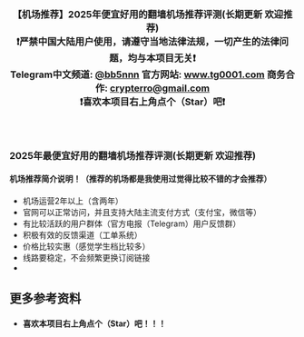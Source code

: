<!--
 * @Description:
 * @telegram: @vvvvvbots
-->
<div align="center">
<strong> <h3>【机场推荐】2025年便宜好用的翻墙机场推荐评测(长期更新 欢迎推荐)<br>
 ❗️严禁中国大陆用户使用，请遵守当地法律法规，一切产生的法律问题，均与本项目无关❗️<br>
 <a>Telegram中文频道:</a> <a href="https://t.me/bb5nnn">@bb5nnn</a>  <a>官方网站:</a> <a href="https://www.tg0001.com">www.tg0001.com</a>  <a>商务合作:</a> <a href="mailto:crypterro@gmail.com">crypterro@gmail.com</a><br>
❗️喜欢本项目右上角点个（Star）吧❗️</strong><h3><br>
</div>

### 2025年最便宜好用的翻墙机场推荐评测(长期更新 欢迎推荐) 

#### 机场推荐简介说明！（推荐的机场都是我使用过觉得比较不错的才会推荐）

- 机场运营2年以上（含两年）
- 官网可以正常访问，并且支持大陆主流支付方式（支付宝，微信等）
- 有比较活跃的用户群体（官方电报（Telegram）用户反馈群）
- 积极有效的反馈渠道（工单系统）
- 价格比较实惠（感觉学生档比较多）
- 线路要稳定，不会频繁更换订阅链接
- 
## 更多参考资料
- #### 喜欢本项目右上角点个（Star）吧！！！